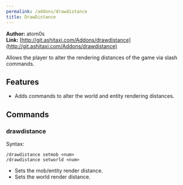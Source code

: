 ```yaml
---
permalink: /addons/drawdistance
title: DrawDistance
---
```


**Author:** atom0s<br/>
**Link:** [http://git.ashitaxi.com/Addons/drawdistance](http://git.ashitaxi.com/Addons/drawdistance)

Allows the player to alter the rendering distances of the game via slash commands.

## Features

  * Adds commands to alter the world and entity rendering distances.

## Commands

### drawdistance
Syntax:
```
/drawdistance setmob <num>
/drawdistance setworld <num>
```
  * Sets the mob/entity render distance.
  * Sets the world render distance.
